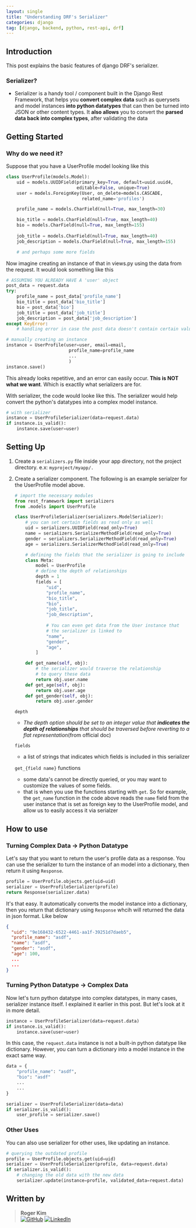```yaml
---
layout: single
title: "Understanding DRF's Serializer"
categories: django
tag: [django, backend, python, rest-api, drf]
---
```

## Introduction
This post explains the basic features of django DRF's serializer.

### Serializer?
- Serializer is a handy tool / component built in the Django Rest Framework, that helps you **convert complex data** such as querysets and model instances **into python datatypes** that can then be turned into JSON or other content types. It **also allows** you to convert the **parsed data back into complex types**, after validating the data

## Getting Started

### Why do we need it?
Suppose that you have a UserProfile model looking like this
```python
class UserProfile(models.Model):
    uid = models.UUIDField(primary_key=True, default=uuid.uuid4, 
                           editable=False, unique=True)
    user = models.ForeignKey(User, on_delete=models.CASCADE, 
                             related_name='profiles')

    profile_name = models.CharField(null=True, max_length=30)

    bio_title = models.CharField(null=True, max_length=40)
    bio = models.CharField(null=True, max_length=155)
    
    job_title = models.CharField(null=True, max_length=40)
    job_description = models.CharField(null=True, max_length=155)

    # and perhaps some more fields
```
Now imagine creating an instance of that in views.py using the data from the request. It would look something like this
```python
# ASSUMING YOU ALREADY HAVE A 'user' object
post_data = request.data
try:
    profile_name = post_data['profile_name']
    bio_title = post_data['bio_title']
    bio = post_data['bio']
    job_title = post_data['job_title']
    job_description = post_data['job_description']
except KeyError:
    # handling error in case the post data doesn't contain certain values

# manually creating an instance
instance = UserProfile(user=user, email=email, 
                        profile_name=profile_name 
                        ...
                        )
instance.save()
```
This already looks repetitive, and an error can easily occur. **This is NOT what we want**. Which is exactlly what serializers are for.

With serializer, the code would looke like this. The serializer would help convert the python's datatypes into a complex model instance.

```python
# with serializer
instance = UserProfileSerializer(data=request.data)
if instance.is_valid():
    instance.save(user=user)
```

## Setting Up
1. Create a `serializers.py` file inside your app directory, not the project directory. e.x: `myproject/myapp/.`
2. Create a serializer component. The following is an example serialzer for the UserProfile model above.
    ```python
    # import the necessary modules
    from rest_framework import serializers
    from .models import UserProfile

    class UserProfileSerializer(serializers.ModelSerializer):
        # you can set certain fields as read only as well
        uid = serializers.UUIDField(read_only=True)
        name = serializers.SerializerMethodField(read_only=True)
        gender = serializers.SerializerMethodField(read_only=True)
        age = serializers.SerializerMethodField(read_only=True)

        # defining the fields that the serializer is going to include
        class Meta:
            model = UserProfile
            # define the depth of relationships
            depth = 1
            fields = [   
                "uid", 
                "profile_name", 
                "bio_title",
                "bio", 
                "job_title",
                "job_description",
                
                # You can even get data from the User instance that
                # the serializer is linked to
                "name",
                "gender",
                "age", 
            ]

        def get_name(self, obj):
            # the serializer would traverse the relationship 
            # to query these data
            return obj.user.name
        def get_age(self, obj):
            return obj.user.age
        def get_gender(self, obj):
            return obj.user.gender
    ```
    `depth`
    - _The depth option should be set to an integer value that **indicates the depth of relationships** that should be traversed before reverting to a flat representation_(from official doc)
    
    `fields`
    - a list of strings that indicates which fields is included in this serializer

     `get_{field name}` functions
    - some data's cannot be directly queried, or you may want to customize the values of some fields.
    - that is when you use the functions starting with `get`. So for example, the `get_name` function in the code above reads the `name` field from the user instance that is set as foreign key to the UserProfile model, and allow us to easily access it via serialzer

## How to use
### Turning Complex Data -> Python Datatype
Let's say that you want to return the user's profile data as a response. You can use the serializer to turn the instance of an model into a dictionary, then return it using `Response`.
```python
profile = UserProfile.objects.get(uid=uid)
serializer = UserProfileSerializer(profile)
return Response(serializer.data)
```
It's that easy. It automatically converts the model instance into a dictionary, then you return that dictionary using `Response` whcih will returned the data in json format. Like below
```json
{
  "uid": "9e168432-6522-4461-aa1f-39251d7daeb5",
  "profile_name": "asdf",
  "name": "asdf",
  "gender": "asdf",
  "age": 100,
  ...  
  ...
}
```

### Turning Python Datatype -> Complex Data
Now let's turn python datatype into complex datatypes, in many cases, serializer instance itself. I explained it earlier in this post. But let's look at it in more detail.
```python
instance = UserProfileSerializer(data=request.data)
if instance.is_valid():
    instance.save(user=user)
```
In this case, the `request.data` instance is not a built-in python datatype like dictionary. However, you can turn a dictionary into a model instance in the exact same way.
```python
data = {
    "profile_name": "asdf",
    "bio": "asdf"
    ...
    ...
}

serializer = UserProfileSerializer(data=data)
if serializer.is_valid():
    user_profile = serializer.save()
```

### Other Uses
You can also use serializer for other uses, like updating an instance.
```python
# querying the outdated profile
profile = UserProfile.objects.get(uid=uid)
serializer = UserProfileSerializer(profile, data=request.data)
if serializer.is_valid():
    # changing the old data with the new data
    serializer.update(instance=profile, validated_data=request.data)
```

## Written by
> **Roger Kim**  
> [![GitHub](https://img.shields.io/badge/GitHub-181717?logo=github&logoColor=white)](https://github.com/kmsrogerkim) [![LinkedIn](https://img.shields.io/badge/LinkedIn-0A66C2?logo=linkedin&logoColor=white)](https://www.linkedin.com/in/kmsrogerkim/)


